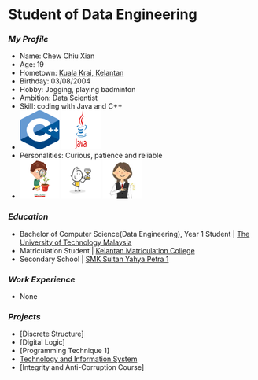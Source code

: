 # Student of Data Engineering
### _My Profile_
- Name: Chew Chiu Xian
- Age: 19
- Hometown: [Kuala Krai, Kelantan](https://www.google.com/maps/place/Kuala+Krai,+Kelantan/@5.4296709,101.8549791,10z/data=!3m1!4b1!4m6!3m5!1s0x31b670a18abc418f:0xb744c535a768028f!8m2!3d5.530813!4d102.2018512!16zL20vMGZ0NXE4?entry=ttu)
- Birthday: 03/08/2004
- Hobby: Jogging, playing badminton
- Ambition: Data Scientist
- Skill: coding with Java and C++
- <img src="/images/ISO_C++_Logo.svg.png" height=80 width=80> <img src="/images/Java-Logo.png" height=80 width=80>
- Personalities: Curious, patience and reliable
- <img src="/images/depositphotos_190573646-stock-illustration-vector-illustration-curious-kid-emotion.jpg" height=80 width=80>
  <img src="/images/360_F_177109288_l0zKEkM0ifKINUanzLgtqvRGcJFVCs3o.jpg" height=80 width=80>
  <img src="/images/download.jpeg" height=80 width=80>

### _Education_
- Bachelor of Computer Science(Data Engineering), Year 1 Student | [The University of Technology Malaysia](https://www.utm.my/) 
- Matriculation Student | [Kelantan Matriculation College](http://www.kmkt.matrik.edu.my/) 
- Secondary School | [SMK Sultan Yahya Petra 1](https://www.facebook.com/SmkSultanYahyaPetra1yps/?locale=ms_MY) 

### _Work Experience_
- None

### _Projects_
- [Discrete Structure]
- [Digital Logic]
- [Programming Technique 1]
- [Technology and Information System](https://github.com/cxchew/portfolio/blob/main/Technology%20and%20Information%20System)
- [Integrity and Anti-Corruption Course]
